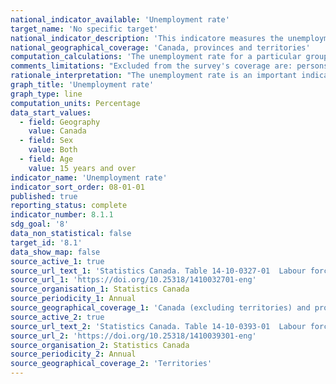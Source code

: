 ```yaml
---
national_indicator_available: 'Unemployment rate'
target_name: 'No specific target'
national_indicator_description: 'This indicatore measures the unemployment rate. The unemployment rate is the number of unemployed persons expressed as a percentage of the labour force.'
national_geographical_coverage: 'Canada, provinces and territories' 
computation_calculations: 'The unemployment rate for a particular group (age, sex, marital status, etc.) is the number unemployed in that group expressed as a percentage of the labour force for that group. Estimates are percentages, rounded to the nearest tenth.'
comments_limitations: "Excluded from the survey's coverage are: persons living on reserves and other Aboriginal settlements in the provinces; full-time members of the Canadian Armed Forces, the institutionalized population, and households in extremely remote areas with very low population density."
rationale_interpretation: "The unemployment rate is an important indicator to provide statistics on the labour force."
graph_title: 'Unemployment rate'
graph_type: line
computation_units: Percentage
data_start_values:
  - field: Geography
    value: Canada
  - field: Sex
    value: Both
  - field: Age
    value: 15 years and over
indicator_name: 'Unemployment rate'
indicator_sort_order: 08-01-01
published: true
reporting_status: complete
indicator_number: 8.1.1
sdg_goal: '8'
data_non_statistical: false
target_id: '8.1'
data_show_map: false
source_active_1: true
source_url_text_1: 'Statistics Canada. Table 14-10-0327-01  Labour force characteristics by sex and detailed age group, annual'
source_url_1: 'https://doi.org/10.25318/1410032701-eng'
source_organisation_1: Statistics Canada
source_periodicity_1: Annual
source_geographical_coverage_1: 'Canada (excluding territories) and provinces'
source_active_2: true
source_url_text_2: 'Statistics Canada. Table 14-10-0393-01  Labour force characteristics, annual'
source_url_2: 'https://doi.org/10.25318/1410039301-eng'
source_organisation_2: Statistics Canada
source_periodicity_2: Annual
source_geographical_coverage_2: 'Territories'
---
```

